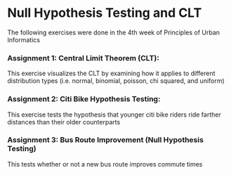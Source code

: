 # Null Hypothesis Testing and CLT
The following exercises were done in the 4th week of Principles of Urban Informatics

### Assignment 1: Central Limit Theorem (CLT): 
This exercise visualizes the CLT by examining how it applies to different distribution types (i.e. normal, binomial, poisson, chi squared, and uniform)
### Assignment 2: Citi Bike Hypothesis Testing:
This exercise tests the hypothesis that younger citi bike riders ride farther distances than their older counterparts
### Assignment 3: Bus Route Improvement (Null Hypothesis Testing)
This tests whether or not a new bus route improves commute times